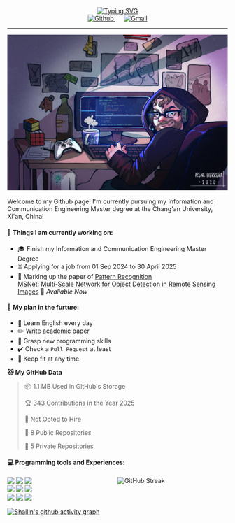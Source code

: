 <div style="text-align: center;">
    <a href="https://git.io/typing-svg">
<!--         <img src="https://readme-typing-svg.demolab.com?font=Lucida+Handwriting&size=35&pause=1000&color=36F7EA&center=true&width=1000&height=50&lines=Welcome+to+Shailin's+World!" alt="Typing SVG" /> -->
	    <img src="https://readme-typing-svg.demolab.com?font=Fira+Code&size=35&pause=1000&color=36F7EA&center=true&width=1000&height=50&lines=Welcome+to+Shailin's+World!" alt="Typing SVG" />
    </a>
</div>

<div align="center">
    <a href="https://github.com/ShailinXia">
        <img src="https://img.shields.io/badge/-Github-000?style=flat&logo=Github&logoColor=white" alt="Github" />
    </a>
    &nbsp;&nbsp;&nbsp;&nbsp;
    <a href="mailto:shailinxia666@gmail.com">
        <img src="https://img.shields.io/badge/-Gmail-c14438?style=flat&logo=Gmail&logoColor=white" alt="Gmail" />
    </a>
</div>

---

<img src="cover_image.jpg" />

Welcome to my Github page! I'm currently pursuing my Information and Communication Engineering Master degree at the Chang'an University, Xi'an, China!  

<!--
<img align="right" alt="img" src="cover_image.jpg" width="40%" height="auto" />
-->
#### 🔭 Things I am currently working on: 
- :mortar_board: Finish my Information and Communication Engineering Master Degree  
- :hourglass_flowing_sand: Applying for a job from 01 Sep 2024 to 30 April 2025 
- :star2: Marking up the paper of [Pattern Recognition](https://www.sciencedirect.com/science/article/pii/S0031320324007349?via%3Dihub)  
  [MSNet: Multi-Scale Network for Object Detection in Remote Sensing Images](https://github.com/ShailinXia/MSNet) 🚀 *Avaliable Now*

#### :scroll: My plan in the furture:
- :lollipop: Learn English every day
- :pencil2: Write academic paper 
- :see_no_evil: Grasp new programming skills
- ✔️ Check a `Pull Request` at least
- 🏸 Keep fit at any time

<!--START_SECTION:waka-->
**🐱 My GitHub Data** 

> 📦 1.1 MB Used in GitHub's Storage 
 > 
> 🏆 343 Contributions in the Year 2025
 > 
> 🚫 Not Opted to Hire
 > 
> 📜 8 Public Repositories 
 > 
> 🔑 5 Private Repositories 
 > 

<!--END_SECTION:waka-->

#### :computer: Programming tools and Experiences:
<p>
 	<!--
	<img height="75%" alt="Shailin's GitHub status" align="right" src="https://github-readme-stats.vercel.app/api/top-langs/?username=ShailinXia&layout=donut" alt="Top Languages" /> 
	<img  width="50%" align="right" src="https://github-readme-stats.vercel.app/api/top-langs/?username=ShailinXia&hide_title=true&hide_border=true&layout=compact&langs_count=6&text_color=000&icon_color=fff&bg_color=0,52fa5a,4dfcff,c64dff&theme=graywhite" />
	-->
	<!-- 	
	<a href="https://git.io/streak-stats"><img width="50%" align="right" src="https://streak-stats.demolab.com?user=ShailinXia&theme=git-dark&hide_border=true&short_numbers=true&date_format=j%20M%5B%20Y%5D&exclude_days=Sun%2CSat" alt="GitHub Streak" /></a> 
	-->
<!--  	<a href="https://git.io/streak-stats"><img width="50%" align="right" src="https://streak-stats.demolab.com?user=ShailinXia&theme=radical&hide_border=true&border_radius=5&card_height=205" alt="GitHub Streak" /></a> -->
	<a href="https://git.io/streak-stats"><img width="50%" align="right" src="https://streak-stats.demolab.com?user=ShailinXia&theme=maroongold&hide_border=true&border_radius=5&card_height=205" alt="GitHub Streak" /></a>
	<code><img width="13%" src="https://www.vectorlogo.zone/logos/python/python-ar21.svg"></code>
	<code><img width="13%" src="https://www.vectorlogo.zone/logos/jupyter/jupyter-ar21.svg"></code>
	<code><img width="13%" src="https://upload.wikimedia.org/wikipedia/commons/thumb/9/92/LaTeX_logo.svg/1200px-LaTeX_logo.svg.png"></code>
	<br />
	<code><img width="13%" src="https://www.vectorlogo.zone/logos/java/java-ar21.svg"></code>
	<code><img width="13%" src="https://www.vectorlogo.zone/logos/mysql/mysql-ar21.svg"></code>
	<code><img width="13%" src="https://www.vectorlogo.zone/logos/getpostman/getpostman-ar21.svg"></code>
	<br />
	<code><img width="13%" src="https://www.vectorlogo.zone/logos/hsbc/hsbc-ar21.svg"></code>
	<code><img width="13%" src="https://www.vectorlogo.zone/logos/atlassian_jira/atlassian_jira-ar21.svg"></code>
	<code><img width="13%" src="https://www.vectorlogo.zone/logos/google_cloud/google_cloud-ar21.svg"></code>
</p>


[![Shailin's github activity graph](https://github-readme-activity-graph.vercel.app/graph?username=ShailinXia&theme=elegant)](https://github.com/ashutosh00710/github-readme-activity-graph)

<!--
<div align="center">
	<img  src="https://github-readme-stats.vercel.app/api/top-langs/?username=ShailinXia&hide_title=true&hide_border=true&layout=compact&text_color=000&icon_color=fff&bg_color=0,52fa5a,4dfcff,c64dff&theme=graywhite" />
</div>
-->
